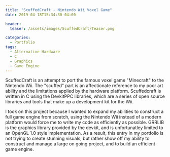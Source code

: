 ```yaml
---
title: "ScuffedCraft - Nintendo Wii Voxel Game"
date: 2019-04-18T15:34:30-04:00

header:
  teaser: /assets/images/ScuffedCraft/Teaser.png

categories:
  - Portfolio
tags:
  - Alternative Hardware
  - C
  - Graphics
  - Game Engine
---
```


ScuffedCraft is an attempt to port the famous voxel game "Minecraft" to the Nintendo Wii. The "scuffed" part is an affectionate reference to my poor art ability and the limitations applied by the hardware platform. Scuffedcraft is written in C using the DevkitPPC libraries, which are a series of open source libraries and tools that make up a development kit for the Wii.

I took on this project because I wanted to expand my abilities to construct a full game engine from scratch, using the Nintendo Wii instead of a modern platform would force me to write my code as efficiently as possible. GRRLIB is the graphics library provided by the devkit, and is unfortunatley limited to an OpenGL 1.0 style implementation. As a result, this entry in my portfolio is not trying to create stunning visuals, but rather show off my ability to construct and manage a large on going project, and to build an efficient game engine.

<!--
You'll find this post in your `_posts` directory. Go ahead and edit it and re-build the site to see your changes. You can rebuild the site in many different ways, but the most common way is to run `jekyll serve`, which launches a web server and auto-regenerates your site when a file is updated.

To add new posts, simply add a file in the `_posts` directory that follows the convention `YYYY-MM-DD-name-of-post.ext` and includes the necessary front matter. Take a look at the source for this post to get an idea about how it works.

Jekyll also offers powerful support for code snippets:

```ruby
def print_hi(name)
  puts "Hi, #{name}"
end
print_hi('Tom')
#=> prints 'Hi, Tom' to STDOUT.
```

Check out the [Jekyll docs][jekyll-docs] for more info on how to get the most out of Jekyll. File all bugs/feature requests at [Jekyll’s GitHub repo][jekyll-gh]. If you have questions, you can ask them on [Jekyll Talk][jekyll-talk].

[jekyll-docs]: https://jekyllrb.com/docs/home
[jekyll-gh]:   https://github.com/jekyll/jekyll
[jekyll-talk]: https://talk.jekyllrb.com/
-->

